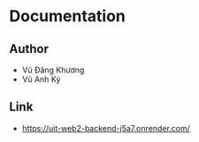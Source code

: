 # Documentation
## Author
- Vũ Đăng Khương
- Vũ Anh Kỳ
## Link
- https://uit-web2-backend-j5a7.onrender.com/